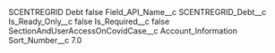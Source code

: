 <?xml version="1.0" encoding="UTF-8"?>
<CustomMetadata xmlns="http://soap.sforce.com/2006/04/metadata" xmlns:xsi="http://www.w3.org/2001/XMLSchema-instance" xmlns:xsd="http://www.w3.org/2001/XMLSchema">
    <label>SCENTREGRID Debt</label>
    <protected>false</protected>
    <values>
        <field>Field_API_Name__c</field>
        <value xsi:type="xsd:string">SCENTREGRID_Debt__c</value>
    </values>
    <values>
        <field>Is_Ready_Only__c</field>
        <value xsi:type="xsd:boolean">false</value>
    </values>
    <values>
        <field>Is_Required__c</field>
        <value xsi:type="xsd:boolean">false</value>
    </values>
    <values>
        <field>SectionAndUserAccessOnCovidCase__c</field>
        <value xsi:type="xsd:string">Account_Information</value>
    </values>
    <values>
        <field>Sort_Number__c</field>
        <value xsi:type="xsd:double">7.0</value>
    </values>
</CustomMetadata>
